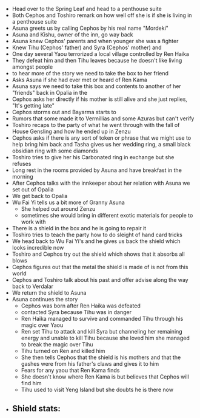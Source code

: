 - Head over to the Spring Leaf and head to a penthouse suite
- Both Cephos and Toshiro remark on how well off she is if she is living in a penthouse suite
- Asuna greets us by calling Cephos by his real name "Mordeki"
- Asuna and Kishu, owner of the inn, go way back
- Asuna knew Cephos' parents and when younger she was a fighter
- Knew Tihu (Cephos' father) and Syra (Cephos' mother) and 
- One day several Yaou terrorized a local village controlled by Ren Haika
- They defeat him and then Tihu leaves because he doesn't like living amongst people
- to hear more of the story we need to take the box to her friend
- Asks Asuna if she had ever met or heard of Ren Kama
- Asuna says we need to take this box and contents to another of her "friends" back in Opalia in the 
- Cephos asks her directly if his mother is still alive and she just replies, "It's getting late"
- Cephos storms out and Bayarma starts to 
- Rumors that some made it to Vermillias and some Azuras but can't verify
- Toshiro recaps to the party of what he went through with the fall of House Gensling and how he ended up in Zenzu
- Cephos asks if there is any sort of token or phrase that we might use to help bring him back and Tasha gives us her wedding ring, a small black obsidian ring with some diamonds
- Toshiro tries to give her his Carbonated ring in exchange but she refuses
- Long rest in the rooms provided by Asuna and have breakfast in the morning
- After Cephos talks with the innkeeper about her relation with Asuna we set out of Opalia
- We get back to Opalia 
- Wu Fai Yi tells us a bit more of Granny Asuna
	- She helped out around Zenzu
	- sometimes she would bring in different exotic materials for people to work with
- There is a shield in the box and he is going to repair it
- Toshiro tries to teach the party how to do sleight of hand card tricks
- We head back to Wu Fai Yi's and he gives us back the shield which looks incredible now
- Toshiro and Cephos try out the shield which shows that it absorbs all blows
- Cephos figures out that the metal the shield is made of is not from this world
- Cephos and Toshiro talk about his past and offer advise along the way back to Verdalar
- We return the shield to Asuna
- Asuna continues the story
	- Cephos was born after Ren Haika was defeated
	- contacted Syra because Tihu was in danger
	- Ren Haika managed to survive and commanded Tihu through his magic over Yaou
	- Ren set Tihu to attack and kill Syra but channeling her remaining energy and unable to kill Tihu because she loved him she managed to break the magic over Tihu
	- Tihu turned on Ren and killed him
	- She then tells Cephos that the shield is his mothers and that the gashes were from his father's claws and gives it to him
	- Fears for any yaou that Ren Kama finds
	- She doesn't know where Ren Kama is but believes that Cephos will find him
	- Tihu used to visit Yeng Island but she doubts he is there now
- Shield stats:
	- 